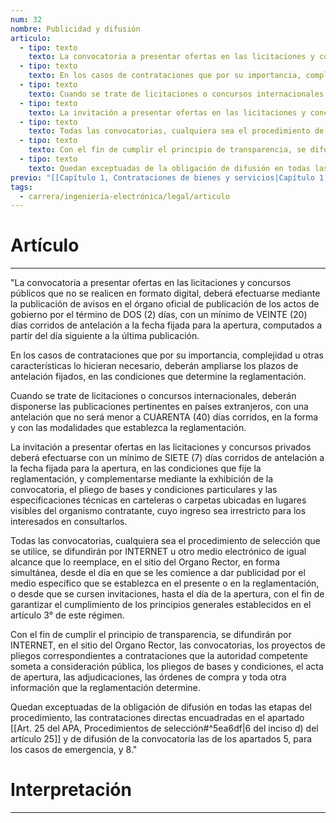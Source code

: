 ```yaml
---
num: 32
nombre: Publicidad y difusión
articulo:
  - tipo: texto
    texto: La convocatoria a presentar ofertas en las licitaciones y concursos públicos que no se realicen en formato digital, deberá efectuarse mediante la publicación de avisos en el órgano oficial de publicación de los actos de gobierno por el término de DOS (2) días, con un mínimo de VEINTE (20) días corridos de antelación a la fecha fijada para la apertura, computados a partir del día siguiente a la última publicación.
  - tipo: texto
    texto: En los casos de contrataciones que por su importancia, complejidad u otras características lo hicieran necesario, deberán ampliarse los plazos de antelación fijados, en las condiciones que determine la reglamentación.
  - tipo: texto
    texto: Cuando se trate de licitaciones o concursos internacionales, deberán disponerse las publicaciones pertinentes en países extranjeros, con una antelación que no será menor a CUARENTA (40) días corridos, en la forma y con las modalidades que establezca la reglamentación.
  - tipo: texto
    texto: La invitación a presentar ofertas en las licitaciones y concursos privados deberá efectuarse con un mínimo de SIETE (7) días corridos de antelación a la fecha fijada para la apertura, en las condiciones que fije la reglamentación, y complementarse mediante la exhibición de la convocatoria, el pliego de bases y condiciones particulares y las especificaciones técnicas en carteleras o carpetas ubicadas en lugares visibles del organismo contratante, cuyo ingreso sea irrestricto para los interesados en consultarlos.
  - tipo: texto
    texto: Todas las convocatorias, cualquiera sea el procedimiento de selección que se utilice, se difundirán por INTERNET u otro medio electrónico de igual alcance que lo reemplace, en el sitio del Organo Rector, en forma simultánea, desde el día en que se les comience a dar publicidad por el medio específico que se establezca en el presente o en la reglamentación, o desde que se cursen invitaciones, hasta el día de la apertura, con el fin de garantizar el cumplimiento de los principios generales establecidos en el artículo 3° de este régimen.
  - tipo: texto
    texto: Con el fin de cumplir el principio de transparencia, se difundirán por INTERNET, en el sitio del Organo Rector, las convocatorias, los proyectos de pliegos correspondientes a contrataciones que la autoridad competente someta a consideración pública, los pliegos de bases y condiciones, el acta de apertura, las adjudicaciones, las órdenes de compra y toda otra información que la reglamentación determine.
  - tipo: texto
    texto: Quedan exceptuadas de la obligación de difusión en todas las etapas del procedimiento, las contrataciones directas encuadradas en el apartado 6 del inciso d) del artículo 25 y de difusión de la convocatoria las de los apartados 5, para los casos de emergencia, y 8.
previo: "[[Capítulo 1, Contrataciones de bienes y servicios|Capítulo 1, Contrataciones de bienes y servicios]]"
tags:
  - carrera/ingeniería-electrónica/legal/articulo
---
```

# Artículo
---
"La convocatoria a presentar ofertas en las licitaciones y concursos públicos que no se realicen en formato digital, deberá efectuarse mediante la publicación de avisos en el órgano oficial de publicación de los actos de gobierno por el término de DOS (2) días, con un mínimo de VEINTE (20) días corridos de antelación a la fecha fijada para la apertura, computados a partir del día siguiente a la última publicación.

En los casos de contrataciones que por su importancia, complejidad u otras características lo hicieran necesario, deberán ampliarse los plazos de antelación fijados, en las condiciones que determine la reglamentación.

Cuando se trate de licitaciones o concursos internacionales, deberán disponerse las publicaciones pertinentes en países extranjeros, con una antelación que no será menor a CUARENTA (40) días corridos, en la forma y con las modalidades que establezca la reglamentación.

La invitación a presentar ofertas en las licitaciones y concursos privados deberá efectuarse con un mínimo de SIETE (7) días corridos de antelación a la fecha fijada para la apertura, en las condiciones que fije la reglamentación, y complementarse mediante la exhibición de la convocatoria, el pliego de bases y condiciones particulares y las especificaciones técnicas en carteleras o carpetas ubicadas en lugares visibles del organismo contratante, cuyo ingreso sea irrestricto para los interesados en consultarlos.

Todas las convocatorias, cualquiera sea el procedimiento de selección que se utilice, se difundirán por INTERNET u otro medio electrónico de igual alcance que lo reemplace, en el sitio del Organo Rector, en forma simultánea, desde el día en que se les comience a dar publicidad por el medio específico que se establezca en el presente o en la reglamentación, o desde que se cursen invitaciones, hasta el día de la apertura, con el fin de garantizar el cumplimiento de los principios generales establecidos en el artículo 3° de este régimen.

Con el fin de cumplir el principio de transparencia, se difundirán por INTERNET, en el sitio del Organo Rector, las convocatorias, los proyectos de pliegos correspondientes a contrataciones que la autoridad competente someta a consideración pública, los pliegos de bases y condiciones, el acta de apertura, las adjudicaciones, las órdenes de compra y toda otra información que la reglamentación determine.

Quedan exceptuadas de la obligación de difusión en todas las etapas del procedimiento, las contrataciones directas encuadradas en el apartado [[Art. 25 del APA, Procedimientos de selección#^5ea6df|6 del inciso d) del artículo 25]] y de difusión de la convocatoria las de los apartados 5, para los casos de emergencia, y 8."

# Interpretación
---
